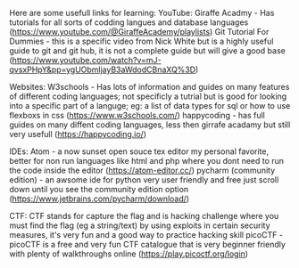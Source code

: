 Here are some usefull links for learning:
YouTube:
Giraffe Acadmy - Has tutorials for all sorts of codding langues and database languages (https://www.youtube.com/@GiraffeAcademy/playlists)
Git Tutorial For Dummies - this is a specific video from Nick White but is a highly useful guide to git and git hub, it is not a complete guide but will give a good base (https://www.youtube.com/watch?v=mJ-qvsxPHpY&pp=ygUObmljayB3aWdodCBnaXQ%3D)

Websites:
W3schools - Has lots of information and guides on many features of different coding languages; not specificly a tutrial but is good for looking into a specific part of a languge; eg: a list of data types for sql or how to use flexboxs in css (https://www.w3schools.com/)
happycoding - has full guides on many diffent coding languages, less then girrafe acadamy but still very usefull (https://happycoding.io/)

IDEs:
Atom - a now sunset open souce tex editor my personal favorite, better for non run languages like html and php where you dont need to run the code inside the editor (https://atom-editor.cc/)
pycharm (community edition) - an awsome ide for python very user friendly and free just scroll down until you see the community edition option (https://www.jetbrains.com/pycharm/download/)

CTF:
CTF stands for capture the flag and is hacking challenge where you must find the flag (eg a string/text) by using exploits in certain security measures, it's very fun and a good way to practice hacking skill
picoCTF - picoCTF is a free and very fun CTF catalogue that is very beginner friendly with plenty of walkthroughs online (https://play.picoctf.org/login)
